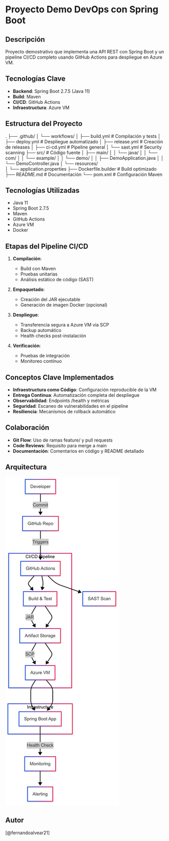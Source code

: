# Proyecto Demo DevOps con Spring Boot

## Descripción
Proyecto demostrativo que implementa una API REST con Spring Boot y un pipeline CI/CD completo usando GitHub Actions para despliegue en Azure VM.

## Tecnologías Clave
- **Backend**: Spring Boot 2.7.5 (Java 11)
- **Build**: Maven
- **CI/CD**: GitHub Actions
- **Infraestructura**: Azure VM

## Estructura del Proyecto
.
├── .github/
│   └── workflows/
│       ├── build.yml    # Compilación y tests
│       ├── deploy.yml   # Despliegue automatizado
│       ├── release.yml  # Creación de releases
│       ├── ci-cd.yml    # Pipeline general
│       └── sast.yml    # Security scanning
├── src/                # Código fuente
│   ├── main/
│   │   └── java/
│   │       └── com/
│   │           └── example/
│   │               └── demo/
│   │                   ├── DemoApplication.java
│   │                   └── DemoController.java
│   └── resources/  
│       └── application.properties
├── Dockerfile.builder  # Build optimizado
├── README.md           # Documentación
└── pom.xml             # Configuración Maven

## Tecnologías Utilizadas
- Java 11
- Spring Boot 2.7.5
- Maven
- GitHub Actions
- Azure VM
- Docker 

## Etapas del Pipeline CI/CD
1. **Compilación**: 
   - Build con Maven
   - Pruebas unitarias
   - Análisis estático de código (SAST)

2. **Empaquetado**:
   - Creación del JAR ejecutable
   - Generación de imagen Docker (opcional)

3. **Despliegue**:
   - Transferencia segura a Azure VM via SCP
   - Backup automático
   - Health checks post-instalación

4. **Verificación**:
   - Pruebas de integración
   - Monitoreo continuo

## Conceptos Clave Implementados
- **Infraestructura como Código**: Configuración reproducible de la VM
- **Entrega Continua**: Automatización completa del despliegue
- **Observabilidad**: Endpoints /health y métricas
- **Seguridad**: Escaneo de vulnerabilidades en el pipeline
- **Resiliencia**: Mecanismos de rollback automático

## Colaboración
- **Git Flow**: Uso de ramas feature/ y pull requests
- **Code Reviews**: Requisito para merge a main
- **Documentación**: Comentarios en código y README detallado

## Arquitectura
![Arquitectura](/docs/netby-project-arq.png)

## Autor
[@fernandoalvear21]
